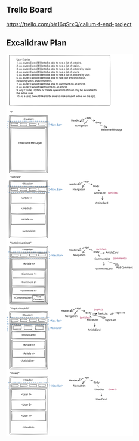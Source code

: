 ## Trello Board
https://trello.com/b/r16qSrxQ/callum-f-end-project

## Excalidraw Plan
![ProjectPlan](FE-Projectv2.svg)
